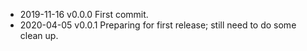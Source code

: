 - 2019-11-16 v0.0.0 First commit.
- 2020-04-05 v0.0.1 Preparing for first release; still need to do some clean up.
